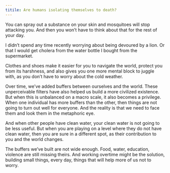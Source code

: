 ```yaml
---
titile: Are humans isolating themselves to death?
---
```


You can spray out a substance on your skin and mosquitoes will stop attacking you. And then you won’t have to think about that for the rest of your day.

I didn’t spend any time recently worrying about being devoured by a lion. Or that I would get cholera from the water bottle I bought from the supermarket.

Clothes and shoes make it easier for you to navigate the world, protect you from its harshness, and also gives you one more mental block to juggle with, as you don’t have to worry about the cold weather.

Over time, we’ve added buffers between ourselves and the world. These unperceivable filters have also helped us build a more civilized existence. But when this is unbalanced on a macro scale, it also becomes a privilege. When one individual has more buffers than the other, then things are not going to turn out well for everyone. And the reality is that we need to face them and look them in the metaphoric eye.

And when other people have clean water, your clean water is not going to be less useful. But when you are playing on a level where they do not have clean water, then you are sure in a different spot, as their contribution to you and the world changes.

The buffers we’ve built are not wide enough. Food, water, education, violence are still missing theirs. And working overtime might be the solution, building small things, every day, things that will help more of us not to worry.
